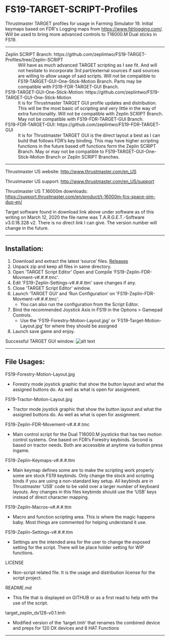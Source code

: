 # FS19-TARGET-SCRIPT-Profiles
Thrustmaster TARGET profiles for usage in Farming Simulator 19. Initial keymaps based on FDR's Logging maps from https://www.fdrlogging.com/. Will be used to bring more advanced controls to T16000.M Dual sticks in FS19.

---

<dl>
<dt>Zeplin SCRIPT Branch: https://github.com/zeplintwo/FS19-TARGET-Profiles/tree/Zeplin-SCRIPT
	
<dd>Will have as much advanced TARGET scripting as I see fit. And will not hesitate to incorporate 3rd part/external sources if said sources are willing to allow usage of said scripts. Will not be compatible to FS19-TARGET-GUI-One-Stick-Motion Branch. Parts may be compatible with FS19-FDR-TARGET-GUI Branch.

<dt> FS19-TARGET-GUI-One-Stick-Motion: https://github.com/zeplintwo/FS19-TARGET-GUI-One-Stick-Motion

<dd> It is for Thrustmaster TARGET GUI profile updates and distribution. This will be the most basic of scripting and very little in the way of extra functionality. Will not be compatible with Zeplin SCRIPT Branch. May not be compatible with FS19-FDR-TARGET-GUI Branch.

<dt>FS19-FDR-TARGET-GUI: https://github.com/zeplintwo/FS19-FDR-TARGET-GUI

<dd>It is for Thrustmaster TARGET GUI is the direct layout a best as I can build that follows FDR’s key binding. This may have higher scripting functions in the future based off functions form the Zeplin SCRIPT Branch. May or may not be compatible to FS19-TARGET-GUI-One-Stick-Motion Branch or Zeplin SCRIPT Branches.
</dl>

---

Thrustmaster US website: http://www.thrustmaster.com/en_US

Thrustmaster US support: http://www.thrustmaster.com/en_US/support

Thrustmaster US T.16000m downloads: https://support.thrustmaster.com/en/product/t-16000m-fcs-space-sim-duo-en/

Target software found in download link above under software as of this writing on March 12, 2020 the file name was T.A.R.G.E.T.-Software v3.0.18.328 v2. There is no direct link I can give. The version number will change in the future. 

---

## Installation:

   1. Download and extract the latest ‘source’ files. [Releases](https://github.com/zeplintwo/FS19-TARGET-SCRIPT-Profiles/releases)
   2. Unpack zip and keep all files in same directory. 
   3. Open ‘TARGET Script Editor’ Open and Compile ‘FS19-Zeplin-FDR-Movment-v#.#.#.tmc'.
   4. Edit 'FS19-Zeplin-Settings-v#.#.#.ttm' save changes if any.
   5. Close ‘TARGET Script Editor’ window.
   6. Launch ‘TARGET GUI’ and ‘Run Configuration’ on 'FS19-Zeplin-FDR-Movment-v#.#.#.tmc'. 
      - You can also run the configuration from the Script Editor.
   7. Bind the recommended Joystick Axis in FS19 in the Options > Gamepad Controls.
      - Use the 'FS19-Forestry-Motion-Layout.jpg' or 'FS19-Target-Motion-Layout.jpg' for where they should be assigned
   8. Launch save game and enjoy. 

Successful TARGET GUI window: 
![alt text]( https://imgur.com/emRKjwG.png "Successful TARGET GUI window")

---

## File Usages:

FS19-Forestry-Motion-Layout.jpg
 * Forestry mode joystick graphic that show the button layout and what the assigned buttons do. As well as what is open for assignment.
 
FS19-Tractor-Motion-Layout.jpg
 * Tractor mode joystick graphic that show the button layout and what the assigned buttons do. As well as what is open for assignment.
 
FS19-Zeplin-FDR-Movement-v#.#.#.tmc
 * Main control script for the Dual T16000.M joysticks that has two motion control systems. One based on FDR’s Forestry keybinds. Second is based on tractor needs. Both are accessible at anytime via button press ingame.
 
FS19-Zeplin-Keymaps-v#.#.#.ttm
 * Main keymap defines some are to make the scripting work properly some are stock FS19 keybinds. Only change the stock and scripting binds if you are using a non-standard key setup. All keybinds are in Thrustmaster ‘USB’ code to be valid over a larger number of keyboard layouts. Any changes in this files keybinds should use the ‘USB’ keys instead of direct character mapping.
 
FS19-Zeplin-Macros-v#.#.#.ttm
 * Macro and function scripting area. This is where the magic happens baby. Most things are commented for helping understand it use.
 
FS19-Zeplin-Settings-v#.#.#.ttm
 * Settings are the intended area for the user to change the exposed setting for the script. There will be place holder setting for WIP functions.
 
LICENSE
 * Non-script related file. It is the usage and distribution license for the script project.
 
README.md
 * This file that is displayed on GITHUB or as a first read to help with the use of the script.
 
target_zeplin_dx128-v0.1.tmh
 * Modified version of the ‘target.tmh’ that renames the combined device and preps for 120 DX devices and 8 HAT Functions

---
